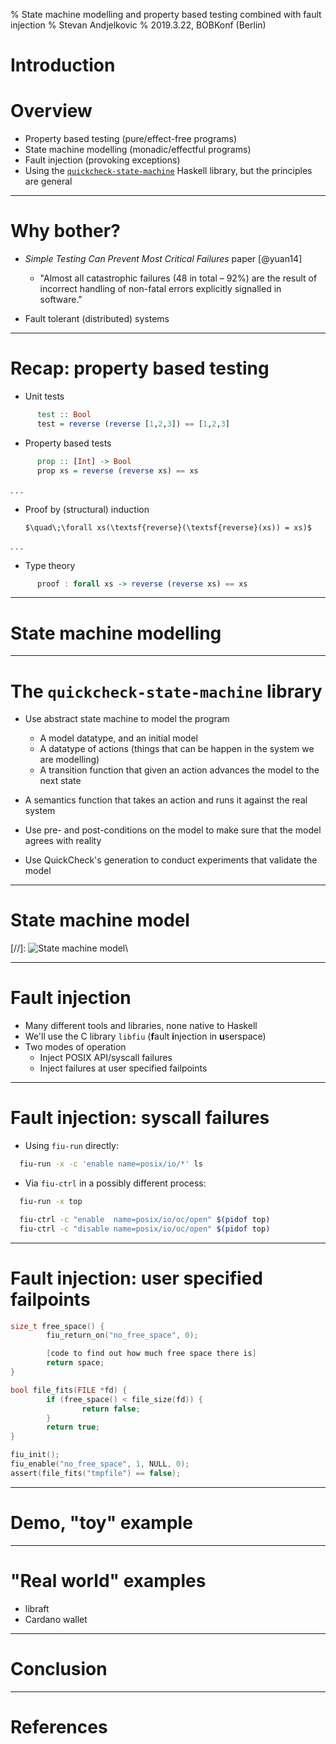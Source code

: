 % State machine modelling and property based testing combined with fault injection
% Stevan Andjelkovic
% 2019.3.22, BOBKonf (Berlin)

# Introduction


# Overview

* Property based testing (pure/effect-free programs)
* State machine modelling (monadic/effectful programs)
* Fault injection (provoking exceptions)
* Using the
  [`quickcheck-state-machine`](https://github.com/advancedtelematic/quickcheck-state-machine)
  Haskell library, but the principles are general

---

# Why bother?

* *Simple Testing Can Prevent Most Critical Failures* paper [@yuan14]

    + "Almost all catastrophic failures (48 in total – 92%) are the result of
      incorrect handling of non-fatal errors explicitly signalled in software."

* Fault tolerant (distributed) systems

---

# Recap: property based testing

* Unit tests

```haskell
      test :: Bool
      test = reverse (reverse [1,2,3]) == [1,2,3]

```

* Property based tests

```haskell
      prop :: [Int] -> Bool
      prop xs = reverse (reverse xs) == xs
```

. . .

* Proof by (structural) induction

      $\quad\;\forall xs(\textsf{reverse}(\textsf{reverse}(xs)) = xs)$

. . .

* Type theory

```haskell
      proof : forall xs -> reverse (reverse xs) == xs
```

---

# State machine modelling

---

# The `quickcheck-state-machine` library

* Use abstract state machine to model the program
    - A model datatype, and an initial model
    - A datatype of actions (things that can be happen in the system we are modelling)
    - A transition function that given an action advances the model to the
      next state

* A semantics function that takes an action and runs it against the real system

* Use pre- and post-conditions on the model to make sure that the model agrees
  with reality

* Use QuickCheck's generation to conduct experiments that validate the
  model

---

# State machine model

[//]: ![State machine model](image/asm.jpg)\


---

# Fault injection 

* Many different tools and libraries, none native to Haskell
* We'll use the C library `libfiu` (**f**ault **i**njection in **u**serspace)
* Two modes of operation
    + Inject POSIX API/syscall failures
    + Inject failures at user specified failpoints

---

# Fault injection: syscall failures

* Using `fiu-run` directly:

```bash
  fiu-run -x -c 'enable name=posix/io/*' ls
```

* Via `fiu-ctrl` in a possibly different process:

```bash
  fiu-run -x top

  fiu-ctrl -c "enable  name=posix/io/oc/open" $(pidof top)
  fiu-ctrl -c "disable name=posix/io/oc/open" $(pidof top)
```

---

# Fault injection: user specified failpoints


```c
size_t free_space() {
        fiu_return_on("no_free_space", 0);

        [code to find out how much free space there is]
        return space;
}

bool file_fits(FILE *fd) {
        if (free_space() < file_size(fd)) {
                return false;
        }
        return true;
}
```

```c
fiu_init();
fiu_enable("no_free_space", 1, NULL, 0);
assert(file_fits("tmpfile") == false);
```

---

# Demo, "toy" example

---

# "Real world" examples

* libraft
* Cardano wallet

---

# Conclusion

---

# References
